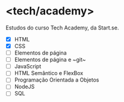 # <tech/academy>

Estudos do curso Tech Academy, da Start.se.

- [x] HTML
- [X] CSS
- [ ] Elementos de página
- [ ] Elementos de página e ~git~
- [ ] JavaScript
- [ ] HTML Semântico e FlexBox
- [ ] Programação Orientada a Objetos
- [ ] NodeJS
- [ ] SQL
